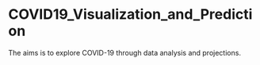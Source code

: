 # COVID19_Visualization_and_Prediction

The aims is to explore COVID-19 through data analysis and projections. 

